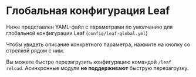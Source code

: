 <script setup>
import leafGlobalConfig_1_21_4 from './data/leaf-global-1-21-4';
import leafGlobalConfig_1_21_1 from './data/leaf-global-1-21-1';
import ConfigGroup from '../../../.vitepress/theme/components/config/ConfigGroup.vue'
const data = {
    '1.21.4': leafGlobalConfig_1_21_4,
    '1.21.1': leafGlobalConfig_1_21_1
}
</script>

# Глобальная конфигурация Leaf
Ниже представлен YAML-файл с параметрами по умолчанию для глобальной конфигурации Leaf (`config/leaf-global.yml`)

Чтобы увидеть описание конкретного параметра, нажмите на кнопку со стрелкой рядом с ним.

Вы можете быстро перезагрузить конфигурацию командой `/leaf reload`. Асинхронные модули **не поддерживают** быструю перезагрузку.

<ConfigGroup :data />
